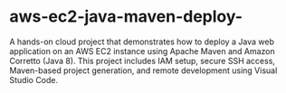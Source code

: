 # aws-ec2-java-maven-deploy-
A hands-on cloud project that demonstrates how to deploy a Java web application on an AWS EC2 instance using Apache Maven and Amazon Corretto (Java 8). This project includes IAM setup, secure SSH access, Maven-based project generation, and remote development using Visual Studio Code.
